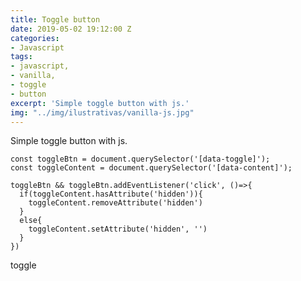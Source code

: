 ```yaml
---
title: Toggle button
date: 2019-05-02 19:12:00 Z
categories:
- Javascript
tags:
- javascript,
- vanilla,
- toggle
- button
excerpt: 'Simple toggle button with js.'
img: "../img/ilustrativas/vanilla-js.jpg"
---
```


Simple toggle button with js.

```javacript
const toggleBtn = document.querySelector('[data-toggle]');
const toggleContent = document.querySelector('[data-content]');

toggleBtn && toggleBtn.addEventListener('click', ()=>{
  if(toggleContent.hasAttribute('hidden')){
    toggleContent.removeAttribute('hidden')
  }
  else{
    toggleContent.setAttribute('hidden', '')
  }
})
```

<a data-btn data-toggle>toggle</a>

<p data-content hidden>Hello World!<p>
